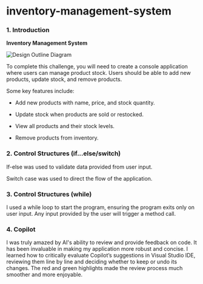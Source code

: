 # inventory-management-system
### 1. Introduction

**Inventory Management System**

![Design Outline Diagram](https://github.com/user-attachments/assets/16270de7-5d9d-4e76-bd45-5543087e4fcf)

To complete this challenge, you will need to create a console application where users can manage product stock. Users should be able to add new products, update stock, and remove products.

Some key features include:

- Add new products with name, price, and stock quantity.

- Update stock when products are sold or restocked.

- View all products and their stock levels.

- Remove products from inventory.

### 2. Control Structures (if...else/switch)

If-else was used to validate data provided from user input.

Switch case was used to direct the flow of the application.

### 3. Control Structures (while)

I used a while loop to start the program, ensuring the program exits only on user input. Any input provided by the user will trigger a method call.

### 4. Copilot

I was truly amazed by AI's ability to review and provide feedback on code. It has been invaluable in making my application more robust and concise. I learned how to critically evaluate Copilot’s suggestions in Visual Studio IDE, reviewing them line by line and deciding whether to keep or undo its changes. The red and green highlights made the review process much smoother and more enjoyable.

